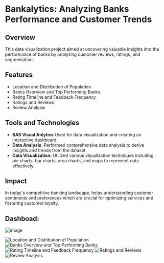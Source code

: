 # Bankalytics: Analyzing Banks Performance and Customer Trends

## Overview
This data visualization project aimed at uncovering valuable insights into the performance of banks by analyzing customer reviews, ratings, and segmentation.

## Features
- Location and Distribution of Population
- Banks Overview and Top Performing Banks
- Rating Timeline and Feedback Frequency
- Ratings and Reviews
- Review Analysis

## Tools and Technologies
- **SAS Visual Anlytics** Used for data visualization and creating an interactive dashboard.
- **Data Analysis:** Performed comprehensive data analysis to derive insights and trends from the dataset.
- **Data Visualization:** Utilized various visualization techniques including pie charts, bar charts, area charts, and maps to represent data effectively.

## Impact

In today's competitive banking landscape, helps understanding customer sentiments and preferences which are crucial for optimizing services and fostering customer loyalty.


## Dashboad:
![image](https://github.com/Rakesh-Seenu/PowerBI_Projects/assets/126412041/8a0d8328-8f3e-465e-b9b2-0e90e05bf12e)


![Location and Distribution of Population]()
![Banks Overview and Top Performing Banks]()
![Rating Timeline and Feedback Frequency]()
![Ratings and Reviews]()
![Review Analysis]()


